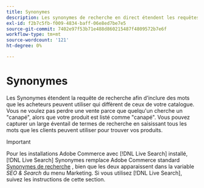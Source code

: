 ```yaml
---
title: Synonymes
description: Les synonymes de recherche en direct étendent les requêtes avec des mots différents de ceux de votre catalogue.
exl-id: f2b7c5fb-f009-4834-baff-06e8ed7be7e5
source-git-commit: 7402e97f53b71e488d860215487f4809572b7e6f
workflow-type: tm+mt
source-wordcount: '121'
ht-degree: 0%

---
```


# Synonymes

Les Synonymes étendent la requête de recherche afin d’inclure des mots que les acheteurs peuvent utiliser qui diffèrent de ceux de votre catalogue. Vous ne voulez pas perdre une vente parce que quelqu&#39;un cherche un &quot;canapé&quot;, alors que votre produit est listé comme &quot;canapé&quot;. Vous pouvez capturer un large éventail de termes de recherche en saisissant tous les mots que les clients peuvent utiliser pour trouver vos produits.

>[!IMPORTANT]
>
>Pour les installations Adobe Commerce avec [!DNL Live Search] installé, [!DNL Live Search] Synonymes remplace Adobe Commerce standard [Synonymes de recherche](https://docs.magento.com/user-guide/marketing/search-synonyms.html) , bien que les deux apparaissent dans la variable *SEO &amp; Search* du menu Marketing. Si vous utilisez [!DNL Live Search], suivez les instructions de cette section.
